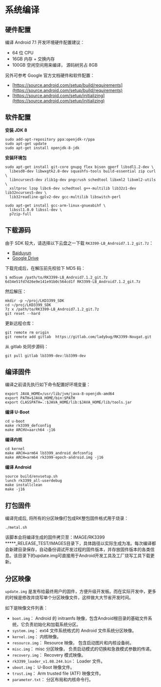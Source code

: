 # 系统编译


## 硬件配置

编译 Android 7.1 开发环境硬件配置建议：

- 64 位 CPU
- 16GB  内存 + 交换内存
- 100GB  空闲空间用来编译， 源码树另占 8GB

另外可参考 Google 官方文档硬件和软件配置：

- [https://source.android.com/setup/build/requirements](https://source.android.com/setup/build/requirements)
- [https://source.android.com/setup/initializing](https://source.android.com/setup/initializing)

## 软件配置

**安装 JDK 8**

``` shell
sudo add-apt-repository ppa:openjdk-r/ppa
sudo apt-get update
sudo apt-get install openjdk-8-jdk
``` 

**安装环境包**

``` shell
sudo apt-get install git-core gnupg flex bison gperf libsdl1.2-dev \
  libesd0-dev libwxgtk2.8-dev squashfs-tools build-essential zip curl \
  libncurses5-dev zlib1g-dev pngcrush schedtool libxml2 libxml2-utils \
  xsltproc lzop libc6-dev schedtool g++-multilib lib32z1-dev lib32ncurses5-dev \
  lib32readline-gplv2-dev gcc-multilib libswitch-perl

sudo apt-get install gcc-arm-linux-gnueabihf \
  libssl1.0.0 libssl-dev \
  p7zip-full
``` 

## 下载源码

由于 SDK 较大，请选择以下云盘之一下载 `RK3399-LB_Android7.1.2_git.7z`：

- [Baiduyun](https://pan.baidu.com/s/1eRT6isE "Android 7.1 SDK baiduyun")
- [Google Drive](https://drive.google.com/drive/folders/1N8fpfoeWLD4-VJcYN6Qfh_3-YBYzXxGq "Android 7.1 SDK Google Drive")

下载完成后，在解压前先校验下 MD5 码：

``` shell
$ md5sum /path/to/RK3399-LB_Android7.1.2_git.7z
6d34e51fd7d26e9e141e91b0c564cd1f RK3399-LB_Android7.1.2_git.7z
``` 

然后解压：

``` shell
mkdir -p ~/proj/LKD3399_SDK
cd ~/proj/LKD3399_SDK
7z x /path/to/RK3399-LB_Android7.1.2_git.7z
git reset --hard
``` 

更新远程仓库：

``` shell
git remote rm origin
git remote add gitlab  https://gitlab.com/ladybug/RK3399-Nougat.git
``` 

从 gitlab 处同步源码：

``` shell
git pull gitlab lb3399-dev:lb3399-dev
``` 

## 编译固件

编译之前请先执行如下命令配置好环境变量：

``` shell
export JAVA_HOME=/usr/lib/jvm/java-8-openjdk-amd64
export PATH=$JAVA_HOME/bin:$PATH
export CLASSPATH=.:$JAVA_HOME/lib:$JAVA_HOME/lib/tools.jar
``` 

**编译 U-Boot**

``` shell
cd u-boot
make rk3399_defconfig
make ARCHV=aarch64 -j16
``` 

**编译内核**

``` shell
cd kernel
make ARCH=arm64 lb3399_android_defconfig
make ARCH=arm64 rk3399-epoch-android.img -j16
``` 

**编译 Android**

``` shell
source build/envsetup.sh
lunch rk3399_all-userdebug
make installclean
make -j16
``` 

## 打包固件

编译完成后, 将所有的分区映像打包成RK整包固件格式用于烧录：

``` shell
./metal.sh
``` 

该脚本会将编译生成的固件拷贝至：IMAGE/RK3399 *****_RELEASE_TEST/IMAGES目录下，具体路径以实际生成为准。每次编译都会新建目录保存，自动备份调试开发过程的固件版本，并存放固件版本的各类信息。该目录下的update.img可直接用于Android开发工具及工厂烧写工具下载更新。


## 分区映像

`update.img` 是发布给最终用户的固件，方便升级开发板。而在实际开发中，更多的时候是修改并烧写单个分区映像文件，这样做大大节省开发时间。

如下是映像文件列表：

- `boot.img`： Android 的 initramfs 映像，包含Android根目录的基础文件系统，它负责初始化和加载系统分区。
- `system.img`： ext4 文件系统格式的 Android 文件系统分区映像。
- `kernel.img`： 内核映像。
- `resource.img`： Resource 映像， 包含启动图片和内核设备树。
- `misc.img`： misc 分区映像， 负责启动模式的切换和急救模式参数的传递。
- `recovery.img`： Recovery 模式映像。
- `rk3399_loader_v1.08.244.bin`： Loader 文件。
- `uboot.img`： U-Boot 映像文件。
- `trust.img`： Arm trusted file (ATF) 映像文件。
- `parameter.txt`： 分区布局和内核命令行。

